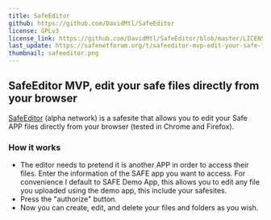 ```yaml
---
title: SafeEditor
github: https://github.com/DavidMtl/SafeEditor
license: GPLv3
license_link: https://github.com/DavidMtl/SafeEditor/blob/master/LICENSE
last_update: https://safenetforum.org/t/safeeditor-mvp-edit-your-safe-files-directly-from-your-browser/11057
thumbnail: safeeditor.png
---
```


## SafeEditor MVP, edit your safe files directly from your browser

[SafeEditor](http://safeeditor.davidmtl.safenet/#) (alpha network) is a safesite that allows you to edit your Safe APP files directly from your browser (tested in Chrome and Firefox).

### How it works

- The editor needs to pretend it is another APP in order to access their files. Enter the information of the SAFE app you want to access. For convenience I default to SAFE Demo App, this allows you to edit any file you uploaded using the demo app, this include your safesites.
- Press the "authorize" button.
- Now you can create, edit, and delete your files and folders as you wish.

